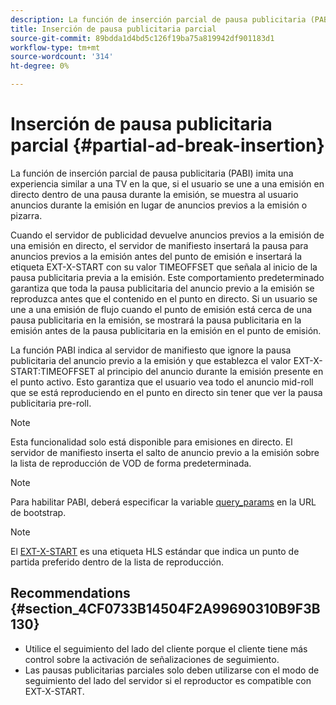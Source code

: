 ```yaml
---
description: La función de inserción parcial de pausa publicitaria (PABI) imita una experiencia similar a una TV en la que, si el usuario se une a una emisión en directo dentro de una pausa durante la emisión, se muestra al usuario anuncios durante la emisión en lugar de anuncios previos a la emisión o pizarra.
title: Inserción de pausa publicitaria parcial
source-git-commit: 89bdda1d4bd5c126f19ba75a819942df901183d1
workflow-type: tm+mt
source-wordcount: '314'
ht-degree: 0%

---
```



# Inserción de pausa publicitaria parcial {#partial-ad-break-insertion}

La función de inserción parcial de pausa publicitaria (PABI) imita una experiencia similar a una TV en la que, si el usuario se une a una emisión en directo dentro de una pausa durante la emisión, se muestra al usuario anuncios durante la emisión en lugar de anuncios previos a la emisión o pizarra.

Cuando el servidor de publicidad devuelve anuncios previos a la emisión de una emisión en directo, el servidor de manifiesto insertará la pausa para anuncios previos a la emisión antes del punto de emisión e insertará la etiqueta EXT-X-START con su valor TIMEOFFSET que señala al inicio de la pausa publicitaria previa a la emisión. Este comportamiento predeterminado garantiza que toda la pausa publicitaria del anuncio previo a la emisión se reproduzca antes que el contenido en el punto en directo. Si un usuario se une a una emisión de flujo cuando el punto de emisión está cerca de una pausa publicitaria en la emisión, se mostrará la pausa publicitaria en la emisión antes de la pausa publicitaria en la emisión en el punto de emisión.

La función PABI indica al servidor de manifiesto que ignore la pausa publicitaria del anuncio previo a la emisión y que establezca el valor EXT-X-START:TIMEOFFSET al principio del anuncio durante la emisión presente en el punto activo. Esto garantiza que el usuario vea todo el anuncio mid-roll que se está reproduciendo en el punto en directo sin tener que ver la pausa publicitaria pre-roll.

>[!NOTE]
>
>Esta funcionalidad solo está disponible para emisiones en directo. El servidor de manifiesto inserta el salto de anuncio previo a la emisión sobre la lista de reproducción de VOD de forma predeterminada.

>[!NOTE]
>
>Para habilitar PABI, deberá especificar la variable [query_params](/help/primetime-ad-insertion/~old-msapi-topics/ms-getting-started/ms-api-query-params.md) en la URL de bootstrap.

>[!NOTE]
>
>El [EXT-X-START](https://tools.ietf.org/html/rfc8216#section-4.3.5.2) es una etiqueta HLS estándar que indica un punto de partida preferido dentro de la lista de reproducción.

## Recommendations {#section_4CF0733B14504F2A99690310B9F3B130}

* Utilice el seguimiento del lado del cliente porque el cliente tiene más control sobre la activación de señalizaciones de seguimiento.
* Las pausas publicitarias parciales solo deben utilizarse con el modo de seguimiento del lado del servidor si el reproductor es compatible con EXT-X-START.